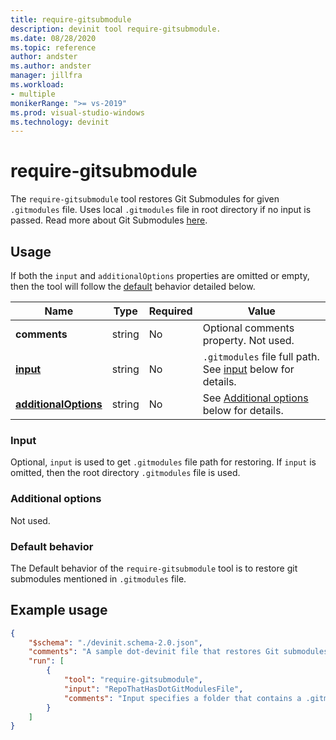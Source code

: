 ```yaml
---
title: require-gitsubmodule
description: devinit tool require-gitsubmodule.
ms.date: 08/28/2020
ms.topic: reference
author: andster
ms.author: andster
manager: jillfra
ms.workload:
- multiple
monikerRange: ">= vs-2019"
ms.prod: visual-studio-windows
ms.technology: devinit
---
```

# require-gitsubmodule

The `require-gitsubmodule` tool restores Git Submodules for given `.gitmodules` file. Uses local `.gitmodules` file in root directory if no input is passed. Read more about Git Submodules [here](https://git-scm.com/book/en/v2/Git-Tools-Submodules).

## Usage

If both the `input` and `additionalOptions` properties are omitted or empty, then the tool will follow the [default](#default-behavior) behavior detailed below.

| Name                                             | Type   | Required | Value                                                                                |
|--------------------------------------------------|--------|----------|--------------------------------------------------------------------------------------|
| **comments**                                     | string | No       | Optional comments property. Not used.                                                |
| [**input**](#input)                              | string | No       | `.gitmodules` file full path. See [input](#input) below for details.               |
| [**additionalOptions**](#additional-options)     | string | No       | See [Additional options](#additional-options) below for details.                     |

### Input

Optional, `input` is used to get `.gitmodules` file path for restoring. If `input` is omitted, then the root directory `.gitmodules` file is used.

### Additional options

Not used.

### Default behavior

The Default behavior of the `require-gitsubmodule` tool is to restore git submodules mentioned in `.gitmodules` file.

## Example usage

```json
{
    "$schema": "./devinit.schema-2.0.json",
    "comments": "A sample dot-devinit file that restores Git submodules.'",
    "run": [
        {
            "tool": "require-gitsubmodule",
            "input": "RepoThatHasDotGitModulesFile",
            "comments": "Input specifies a folder that contains a .gitmodules file. If no input is specified, then current directory is used."
        }
    ]
}
```
